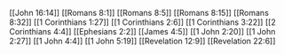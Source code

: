 [[John 16:14]]
[[Romans 8:1]]
[[Romans 8:5]]
[[Romans 8:15]]
[[Romans 8:32]]
[[1 Corinthians 1:27]]
[[1 Corinthians 2:6]]
[[1 Corinthians 3:22]]
[[2 Corinthians 4:4]]
[[Ephesians 2:2]]
[[James 4:5]]
[[1 John 2:20]]
[[1 John 2:27]]
[[1 John 4:4]]
[[1 John 5:19]]
[[Revelation 12:9]]
[[Revelation 22:6]]
